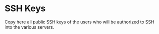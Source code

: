 # SSH Keys

Copy here all public SSH keys of the users who will be authorized to SSH into the various servers.